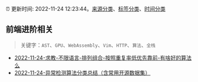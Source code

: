 :alarm_clock: 更新时间: 2022-11-24 12:23:44。[来源分类](../README.md)、[标签分类](../TAGS.md)、[时间分类](../TIMELINE.md)

## 前端进阶相关


> 关键字：`AST`、`GPU`、`WebAssembly`、`Vim`、`HTTP`、`算法`、`全栈`



- [2022-11-24-求教-不限语言-排列组合-按照重复率低优先靠前-有啥好的算法么](https://www.v2ex.com/t/897650) 
- [2022-11-24-异常检测算法分类总结（含常用开源数据集）](https://toutiao.io/k/klv044a) 